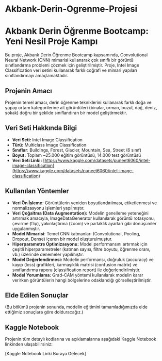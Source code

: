 # Akbank-Derin-Ogrenme-Projesi

# Akbank Derin Öğrenme Bootcamp: Yeni Nesil Proje Kampı

Bu proje, Akbank Derin Öğrenme Bootcamp kapsamında, Convolutional Neural Network (CNN) mimarisi kullanarak çok sınıflı bir görüntü sınıflandırma problemi çözmek için geliştirilmiştir. Proje, Intel Image Classification veri setini kullanarak farklı coğrafi ve mimari yapıları sınıflandırmayı amaçlamaktadır.

## Projenin Amacı

Projenin temel amacı, derin öğrenme tekniklerini kullanarak farklı doğa ve yapay ortam kategorilerine ait görüntüleri (binalar, orman, buzul, dağ, deniz, sokak) doğru bir şekilde sınıflandıran bir model geliştirmektir.

## Veri Seti Hakkında Bilgi

* **Veri Seti:** Intel Image Classification
* **Türü:** Multiclass Image Classification
* **Sınıflar:** Buildings, Forest, Glacier, Mountain, Sea, Street (6 sınıf)
* **Boyut:** Toplam ~25.000 eğitim görüntüsü, 14.000 test görüntüsü
* **Veri Seti Linki:** [https://www.kaggle.com/datasets/puneet6060/intel-image-classification](https://www.kaggle.com/datasets/puneet6060/intel-image-classification)

## Kullanılan Yöntemler

* **Veri Ön İşleme:** Görüntülerin yeniden boyutlandırılması, etiketlenmesi ve normalizasyonu işlemleri yapılmıştır.
* **Veri Çoğaltma (Data Augmentation):** Modelin genelleme yeteneğini artırmak amacıyla, ImageDataGenerator kullanılarak görüntü rotasyonu, çevirme (flip), yakınlaştırma (zoom) ve parlaklık ayarları gibi dönüşümler uygulanmıştır.
* **Model Mimarisi:** Temel CNN katmanları (Convolutional, Pooling, Dropout, Dense) içeren bir model oluşturulmuştur.
* **Hiperparametre Optimizasyonu:** Model performansını artırmak için çeşitli hiperparametreler (katman sayısı, filtre boyutu, öğrenme oranı, vb.) üzerinde denemeler yapılmıştır.
* **Model Değerlendirmesi:** Modelin performansı, doğruluk (accuracy) ve kayıp (loss) grafikleri, karmaşıklık matrisi (confusion matrix) ve sınıflandırma raporu (classification report) ile değerlendirilmiştir.
* **Model Yorumlama:** Grad-CAM yöntemi kullanılarak modelin karar verirken görüntülerin hangi bölgelerine odaklandığı görselleştirilmiştir.

## Elde Edilen Sonuçlar

(Bu bölümü projenin sonunda, modelin eğitimini tamamladığımızda elde ettiğimiz sonuçlara göre dolduracağız.)

## Kaggle Notebook

Projenin tüm detaylı kodlarına ve açıklamalarına aşağıdaki Kaggle Notebook linkinden ulaşabilirsiniz:

[Kaggle Notebook Linki Buraya Gelecek]
